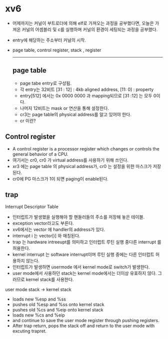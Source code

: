 # xv6
- 어제까지는 커널이 부트로더에 의해 elf로 가져오는 과정을 공부했다면, 오늘은 가져온 커널의 어셈블리 및 c를 실행하며 커널의 환경이 세팅되는 과정을 공부했다.
- entry에 해당하는 주소부터 커널의 시작.
- page table, control register, stack , register
 
   
   ---
     
   ## page table 
   - page tabe entry로 구성됨.
   - 각 entry는 32비트 [31 : 12] : 4kb aligned address,  [11: 0] : property
   - entry[512] 에서는 0x 0000 0000 과 mapping되므로 [31 :12] 는 모두 0이다. 
   - 나머지 12비트는 mask or 연산을 통해 설정한다.
   - cr3는  page table의 physical address를 알고 있어야 한다. 
   - cr 이란?

## Control register

- A control register is a processor register which changes or controls the general behavior of a CPU.
- 여기서는 cr0, cr0 가 virtual address를 사용하기 위해 쓰인다.
- xr3 에는 page table 의 physical address가, cr0 는 설정을 위한 마스크가 저장된다.
- cr0에 PG 마스크가 1이 되면 paging이 enable된다.
  
    
## trap
Interrupt Descriptor Table  
- 인터럽트가 발생했을 실행해야 할 핸들러들의 주소를 저장해 놓은 테이블.
- exception vector라고도 부른다. 
- xv6에서는 vector 에 handler의 address가 있다.
- interrupt i 는 vector[i] 와 매칭된다. 
- trap 는 hardware intreeupt를 의미하고 인터럽트 루틴 실행 중다른 interrupt 를 허용한다.
-  kernel interrupt 는 software interrupt이며 루틴 실행 중에는 다른 인터럽트 허용하지 않는다.
- 인터럽트가 발생하면 usermode 에서 kernel mode로 switch가 발생한다.
- user mode에서 사용하던 stack는 kernel mode에서는 더이상 유효하지 않다. 그러므로 kernel stack를 사용한다. 

user mode stack -> kernel stack 
- loads new %esp and %ss
- pushes old %esp and %ss onto kernel stack
- pushes old %cs and %eip onto kernel stack
- loads new %cs and %eip
- and continue to save the user mode register through pushing registers.
- After trap return, pops the stack off and return to the user mode
with excuting trapret.

   

